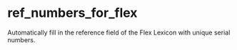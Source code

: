 # ref_numbers_for_flex
Automatically fill in the reference field of the Flex Lexicon with unique serial numbers.
